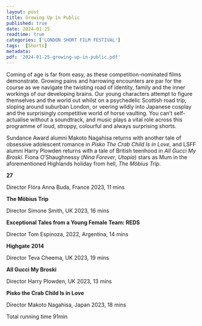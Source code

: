 ```yaml
---
layout: post
title: Growing Up in Public
published: true
date: 2024-01-25
readtime: true
categories: ['LONDON SHORT FILM FESTIVAL']
tags:  [Shorts]
metadata: 
pdf: '2024-01-25-growing-up-in-public.pdf'
---
```


Coming of age is far from easy, as these competition-nominated films demonstrate. Growing pains and harrowing encounters are par for the course as we navigate the twisting road of identity, family and the inner workings of our developing brains. Our young characters attempt to figure themselves and the world out whilst on a psychedelic Scottish road trip, sloping around suburban London, or veering wildly into Japanese cosplay and the surprisingly competitive world of horse vaulting. You can’t self-actualise without a soundtrack, and music plays a vital role across this programme of loud, stroppy, colourful and always surprising shorts.

Sundance Award alumni Makoto Nagahisa returns with another tale of obsessive adolescent romance in _Pisko The Crab Child Is in Love_, and LSFF alumni Harry Plowden returns with a tale of British teenhood in _All Gucci My Broski_. Fiona O’Shaughnessy (_Nina Forever_, _Utopia_) stars as Mum in the aforementioned Highlands holiday from hell, _The Möbius Trip_.

**27**  

Director Flóra Anna Buda, France 2023, 11 mins

**The Möbius Trip**  

Director Simone Smith, UK 2023, 16 mins

**Exceptional Tales from a Young Female Team: REDS** 

Director Tom Espinoza, 2022, Argentina, 14 mins

**Highgate 2014** 

Director Teva Cheema, UK 2023, 19 mins

**All Gucci My Broski**  

Director Harry Plowden, UK 2023, 13 mins

**Pisko the Crab Child Is in Love**  

Director Makoto Nagahisa, Japan 2023, 18 mins

Total running time 91min
<!--stackedit_data:
eyJoaXN0b3J5IjpbNzU2NjI0NDI0XX0=
-->
